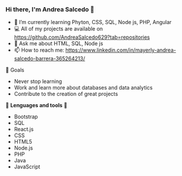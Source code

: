 ### Hi there, I'm Andrea Salcedo 👋

<!--
**AndreaSalcedo629/AndreaSalcedo629** is a ✨ _special_ ✨ repository because its `README.md` (this file) appears on your GitHub profile.
-->

- 🌱 I’m currently learning Phyton, CSS, SQL, Node js, PHP, Angular
- 💻 All of my projects are available on https://github.com/AndreaSalcedo629?tab=repositories
- 💬 Ask me about HTML, SQL, Node js
- 📫 How to reach me: https://www.linkedin.com/in/mayerly-andrea-salcedo-barrera-365264213/

🎯 Goals
- Never stop learning
- Work and learn more about databases and data analytics
- Contribute to the creation of great projects

🌱 **Lenguages and tools** 🌱
- Bootstrap
- SQL
- React.js
- CSS
- HTML5
- Node.js
- PHP
- Java
- JavaScript






